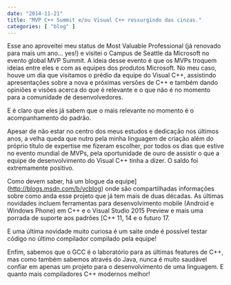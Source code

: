 ```yaml
---
date: "2014-11-21"
title: "MVP C++ Summit e/ou Visual C++ ressurgindo das cinzas."
categories: [ "blog" ]
---
```

Esse ano aproveitei meu status de Most Valuable Professional (já renovado para mais um ano...  yes!) e visitei o Campus de Seattle da Microsoft no evento global MVP Summit. A ideia desse evento é que os MVPs troquem ideias entre eles e com as equipes dos produtos Microsoft. No meu caso, houve um dia que visitamos o prédio da equipe do Visual C++, assistindo apresentações sobre a nova e próximas versões de C++ e também dando opiniões e visões acerca do que é relevante e o que não é no momento para a comunidade de desenvolvedores.

E é claro que eles já sabem que o mais relevante no momento é o acompanhamento do padrão.

Apesar de não estar no centro dos meus estudos e dedicação nos últimos anos, a velha queda que nutro pela minha linguagem de criação além do próprio título de expertise me fizeram escolher, por todos os dias que estive no evento mundial de MVPs, pela oportunidade de ouro de assistir o que a equipe de desenvolvimento do Visual C++ tinha a dizer. O saldo foi extremamente positivo.

Como devem saber, há um blogue da equipe](http://blogs.msdn.com/b/vcblog) onde são compartilhadas informações sobre como anda esse projeto que já tem mais de duas décadas. As últimas novidades incluem ferramentas para desenvolvimento mobile (Android e Windows Phone) em C++ e o Visual Studio 2015 Preview e mais uma porrada de suporte aos padrões [C++ 11, 14 e o futuro 17.

E uma última novidade muito curiosa é um saite onde é possível testar código no último compilador compilado pela equipe!

Enfim, sabemos que o GCC é o laboratório para as últimas features de C++, mas como também sabemos através do Java, nunca é muito saudável confiar em apenas um projeto para o desenvolvimento de uma linguagem. E quanto mais compiladores C++ modernos melhor!
